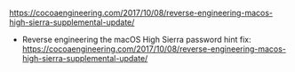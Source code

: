 https://cocoaengineering.com/2017/10/08/reverse-engineering-macos-high-sierra-supplemental-update/

- Reverse engineering the macOS High Sierra password hint fix: https://cocoaengineering.com/2017/10/08/reverse-engineering-macos-high-sierra-supplemental-update/
